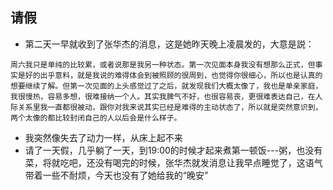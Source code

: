 ## 请假
* 第二天一早就收到了张华杰的消息，这是她昨天晚上凌晨发的，大意是説：
```
周六我只是单纯的比较累，或者说那是我另一种状态。第一次见面本身我没有想那么正式，但事实是好的出乎意料，就是我说的难得体会到被照顾的很周到，也觉得你很细心，所以也是认真的想要继续了解。但第一次见面的上头感觉过了之后，就发现我们大概太像了，我也是单亲家庭，我很慢热，容易多想，很难接纳一个人。其实我脾气不好，也很容易丧，更很难表达自己，在人际关系里我一直都很被动，跟你对我来说其实已经是难得的主动状态了，所以就是突然意识到，两个太像的都比较封闭自己的人以后会是什么样子。
```
* 我突然像失去了动力一样，从床上起不来
* 请了一天假，几乎躺了一天，到19:00的时候才起来煮第一顿饭---粥，也没有菜，将就吃吧，还没有喝完的时候，张华杰就发消息让我早点睡觉了，这语气带着一些不耐烦，今天也没有了她给我的“晚安”


